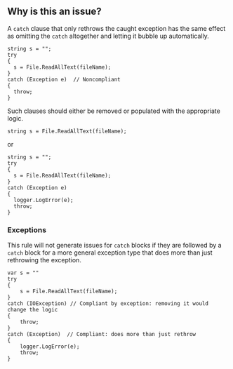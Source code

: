 ## Why is this an issue?

A `catch` clause that only rethrows the caught exception has the same effect as omitting the `catch` altogether and letting
it bubble up automatically.

    string s = "";
    try
    {
      s = File.ReadAllText(fileName);
    }
    catch (Exception e)  // Noncompliant
    {
      throw;
    }

Such clauses should either be removed or populated with the appropriate logic.

    string s = File.ReadAllText(fileName);

or

    string s = "";
    try
    {
      s = File.ReadAllText(fileName);
    }
    catch (Exception e)
    {
      logger.LogError(e);
      throw;
    }

### Exceptions

This rule will not generate issues for `catch` blocks if they are followed by a `catch` block for a more general exception
type that does more than just rethrowing the exception.

    var s = ""
    try
    {
        s = File.ReadAllText(fileName);
    }
    catch (IOException) // Compliant by exception: removing it would change the logic
    {
        throw;
    }
    catch (Exception)  // Compliant: does more than just rethrow
    {
        logger.LogError(e);
        throw;
    }